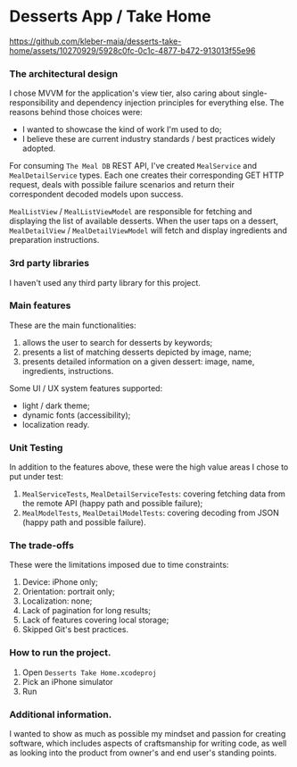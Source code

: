 # Desserts App / Take Home

https://github.com/kleber-maia/desserts-take-home/assets/10270929/5928c0fc-0c1c-4877-b472-913013f55e96

### The architectural design
I chose MVVM for the application's view tier, also caring about single-responsibility and dependency injection principles for everything else. The reasons behind those choices were:

- I wanted to showcase the kind of work I'm used to do;
- I believe these are current industry standards / best practices widely adopted.

For consuming `The Meal DB` REST API, I've created `MealService` and `MealDetailService` types. Each one creates their corresponding GET HTTP request, deals with possible failure scenarios and return their correspondent decoded models upon success. 

`MealListView` / `MealListViewModel` are responsible for fetching and displaying the list of available desserts. When the user taps on a dessert, `MealDetailView` / `MealDetailViewModel` will fetch and display ingredients and preparation instructions.

### 3rd party libraries
I haven't used any third party library for this project.

### Main features
These are the main functionalities:

1. allows the user to search for desserts by keywords;
2. presents a list of matching desserts depicted by image, name;
3. presents detailed information on a given dessert: image, name, ingredients, instructions.

Some UI / UX system features supported:

- light / dark theme;
- dynamic fonts (accessibility);
- localization ready.

### Unit Testing
In addition to the features above, these were the high value areas I chose to put under test:

1. `MealServiceTests`, `MealDetailServiceTests`: covering fetching data from the remote API (happy path and possible failure);
2. `MealModelTests`, `MealDetailModelTests`: covering decoding from JSON (happy path and possible failure).

### The trade-offs
These were the limitations imposed due to time constraints:

1. Device: iPhone only;
2. Orientation: portrait only;
3. Localization: none;
4. Lack of pagination for long results;
5. Lack of features covering local storage;
6. Skipped Git's best practices.

### How to run the project.
1. Open `Desserts Take Home.xcodeproj`
2. Pick an iPhone simulator
3. Run

### Additional information.
I wanted to show as much as possible my mindset and passion for creating software, which includes aspects of craftsmanship for writing code, as well as looking into the product from owner's and end user's standing points.
